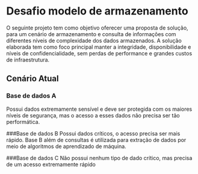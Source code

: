 # Desafio modelo de armazenamento

 O seguinte projeto tem como objetivo oferecer uma proposta de solução, para um cenário de armazenamento e consulta de informações com diferentes níveis de complexidade dos dados armazenados.
A solução elaborada tem como foco principal manter a integridade, disponibilidade e níveis de confidencialidade, sem perdas de performance e grandes custos de infraestrutura.

## Cenário Atual

### Base de dados A
Possui dados  extremamente sensível e deve ser protegida com os maiores níveis de segurança, mas o acesso a esses dados não precisa ser tão performática. 

###Base de dados B
Possui dados críticos, o acesso precisa ser mais rápido. Base B além de consultas é utilizada para extração de dados por meio de algoritmos de aprendizado de máquina.

###Base de dados C
Não possui nenhum tipo de dado crítico, mas precisa de um acesso extremamente rápido


